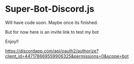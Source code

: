# Super-Bot-Discord.js
Will have code soon. Maybe once its finished.

But for now here is an invite link to test my bot

Enjoy!!

https://discordapp.com/api/oauth2/authorize?client_id=447178669559906325&permissions=0&scope=bot
